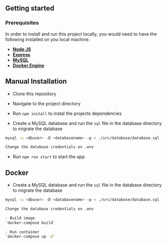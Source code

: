 ## Getting started

### Prerequisites

In order to install and run this project locally, you would need to have the following installed on you local machine.

- [**Node JS**](https://nodejs.org/en/)
- [**Express**](https://expressjs.com/)
- [**MySQL**](https://www.mysql.com/downloads/)
- [**Docker Engine**](https://www.docker.com/)

## Manual Installation

- Clone this repository

- Navigate to the project directory

- Run `npm install` to instal the projects dependencies

- Create a MySQL database and run the `sql` file in the database directory to migrate the database

```sh
mysql -u <dbuser> -D <databasename> -p < ./src/database/database.sql
```

```sh
Change the database credentials on .env
```

- Run `npm run start` to start the app

## Docker

- Create a MySQL database and run the `sql` file in the database directory to migrate the database

```sh
mysql -u <dbuser> -D <databasename> -p < ./src/database/database.sql
```

```sh
Change the database credentials on .env

- Build image
`docker-compose build`

- Run container
`docker-compose up -d`
